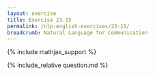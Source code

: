 ```yaml
---
layout: exercise
title: Exercise 23.15
permalink: /nlp-english-exercises/23-15/
breadcrumb: Natural Language for Communication
---
```


{% include mathjax_support %}

<div><i class="arrow-up" data-chapter="nlp-english-exercises" data-exercise="ex_15" data-rating="0"></i></div>
{% include_relative question.md %}
